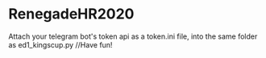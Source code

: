 # RenegadeHR2020
Attach your telegram bot's token api as a token.ini file, into the same folder as ed1_kingscup.py
//Have fun!
